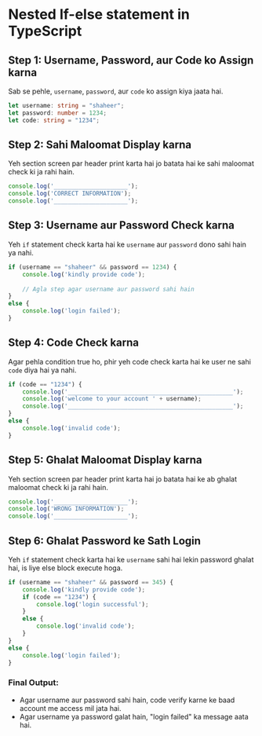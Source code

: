 # Nested If-else statement in TypeScript

## Step 1: Username, Password, aur Code ko Assign karna
Sab se pehle, `username`, `password`, aur `code` ko assign kiya jaata hai.

```typescript
let username: string = "shaheer";
let password: number = 1234;
let code: string = "1234";
```

## Step 2: Sahi Maloomat Display karna
Yeh section screen par header print karta hai jo batata hai ke sahi maloomat check ki ja rahi hain.

```typescript
console.log('_____________________');
console.log('CORRECT INFORMATION');
console.log('_____________________');
```

## Step 3: Username aur Password Check karna
Yeh `if` statement check karta hai ke `username` aur `password` dono sahi hain ya nahi.

```typescript
if (username == "shaheer" && password == 1234) {
    console.log('kindly provide code');
    
    // Agla step agar username aur password sahi hain
}
else {
    console.log('login failed');
}
```

## Step 4: Code Check karna
Agar pehla condition true ho, phir yeh code check karta hai ke user ne sahi `code` diya hai ya nahi.

```typescript
if (code == "1234") {
    console.log('_______________________________________________');
    console.log('welcome to your account ' + username);
    console.log('_______________________________________________');
}
else {
    console.log('invalid code');
}
```

## Step 5: Ghalat Maloomat Display karna
Yeh section screen par header print karta hai jo batata hai ke ab ghalat maloomat check ki ja rahi hain.

```typescript
console.log('_____________________');
console.log('WRONG INFORMATION');
console.log('_____________________');
```

## Step 6: Ghalat Password ke Sath Login
Yeh `if` statement check karta hai ke `username` sahi hai lekin password ghalat hai, is liye else block execute hoga.

```typescript
if (username == "shaheer" && password == 345) {
    console.log('kindly provide code');
    if (code == "1234") {
        console.log('login successful');
    }
    else {
        console.log('invalid code');
    }
}
else {
    console.log('login failed');
}
```

### Final Output: 
- Agar username aur password sahi hain, code verify karne ke baad account me access mil jata hai.
- Agar username ya password galat hain, "login failed" ka message aata hai.
